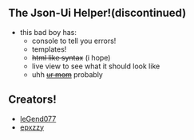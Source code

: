 ## The Json-Ui Helper!(discontinued)
   - this bad boy has:
     - console to tell you errors!
     - templates!
     - ~~html like syntax~~ (i hope)
     - live view to see what it should look like
     - uhh [~~ur mom~~](https://www.google.com/search?q=define%20huge) probably
## Creators!
  - [leGend077](https://github.com/LeGend077)
  - [epxzzy](https://epxzzy.github.io)
